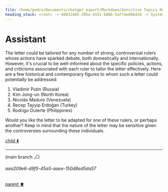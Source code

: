 ```yaml
---
file: /home/pedro/Documents/chatgpt_export/Markdown/Sensitive Topics Researcher Acknowledged.md
heading_stack: <root> -> 608324b5-295a-4151-b86b-5af74e88b424 -> System -> 5ad6a0e5-2c46-42fb-b043-ebb92d615191 -> System -> aaa28407-2abc-4120-81bb-bc799fd0a4ba -> User -> 960b7cda-feb4-44a2-a241-70ef3fdfcdc7 -> Assistant -> aaa2129e-3761-4955-9144-4888f3852311 -> User -> 3c4a41e5-081c-4ff2-8865-efbeaf036f38 -> Assistant -> aaa25a1d-d8b0-45a7-b71e-ae6ec61c74e1 -> User -> 552b4838-77c9-4611-bd94-225bebb2ab58 -> Assistant -> aaa2f157-bdc1-4f0b-a5ab-b180d2e06b0e -> User -> e17e38c7-ba5a-4b98-976a-ca91e612c66b -> Assistant -> aaa291aa-472f-4947-a9d1-81b41c7a7b3e -> User -> 81d8af94-7cce-4d5e-9517-d0519ef2c696 -> Assistant -> aaa2c553-5ce3-4832-b828-91c76b97da03 -> User -> c8d9d9f1-c187-4fc0-81af-bfe949145e0d -> Assistant -> aaa2f2df-c2d4-424d-a70e-67e030bba64b -> User -> c3ac2f57-37f2-4a3c-a0b8-34b161d43a45 -> Assistant -> aaa2f351-acf0-4048-8c55-8d4a79f84e59 -> User -> bcc06e40-11ab-4b9c-bfeb-c51452985563 -> Assistant
---
```

# Assistant

The letter could be tailored for any number of strong, controversial rulers whose actions have sparked debate, both domestically and internationally. However, it's crucial to be well-informed about the specific policies, actions, and criticisms associated with each ruler to tailor the letter effectively. Here are a few historical and contemporary figures to whom such a letter could potentially be addressed:

1. Vladimir Putin (Russia)
2. Kim Jong-un (North Korea)
3. Nicolás Maduro (Venezuela)
4. Recep Tayyip Erdoğan (Turkey)
5. Rodrigo Duterte (Philippines)

Would you like the letter to be adapted for one of these rulers, or perhaps another? Keep in mind that the nature of the letter may be sensitive given the controversies surrounding these individuals.

[child ⬇️](#aaa209e6-d9f5-45a5-aaee-150d8ed5da57)

---

(main branch ⎇)
###### aaa209e6-d9f5-45a5-aaee-150d8ed5da57
[parent ⬆️](#bcc06e40-11ab-4b9c-bfeb-c51452985563)
